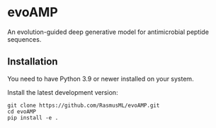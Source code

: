 # evoAMP
An evolution-guided deep generative model for antimicrobial peptide sequences.


## Installation
You need to have Python 3.9 or newer installed on your system.

Install the latest development version:
```
git clone https://github.com/RasmusML/evoAMP.git
cd evoAMP
pip install -e .
```
